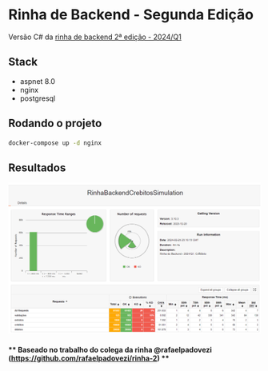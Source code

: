 ﻿# Rinha de Backend - Segunda Edição

Versão C# da [rinha de backend 2ª edição - 2024/Q1](https://github.com/zanfranceschi/rinha-de-backend-2024-q1)

## Stack

- aspnet 8.0
- nginx
- postgresql

## Rodando o projeto

```bash
docker-compose up -d nginx
```

## Resultados

![Resultados do gatling. Todas requisições abaixo de 800ms.](docs/gatling.png)

#### ** Baseado no trabalho do colega da rinha @rafaelpadovezi (https://github.com/rafaelpadovezi/rinha-2) **